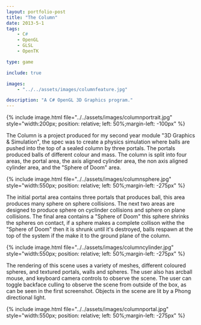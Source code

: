 ```yaml
---
layout: portfolio-post
title: "The Column"
date: 2013-5-1
tags: 
    - C#
    - OpenGL
    - GLSL
    - OpenTK

type: game

include: true

images:
    - "../../assets/images/columnfeature.jpg"

description: "A C# OpenGL 3D Graphics program."
---
```


{% include image.html file="../../assets/images/columnportrait.jpg" style="width:200px; position: relative; left: 50%;margin-left: -100px" %} 

The Column is a project produced for my second year module "3D Graphics & Simulation", the spec was to create a physics simulation where balls are pushed into the top of a sealed column by three portals. The portals produced balls of different colour and mass. The column is split into four areas, the portal area, the axis aligned cylinder area, the non axis aligned cylinder area, and the "Sphere of Doom" area.

{% include image.html file="../../assets/images/columnsphere.jpg" style="width:550px; position: relative; left: 50%;margin-left: -275px" %} 

The initial portal area contains three portals that produces ball, this area produces many sphere on sphere collisions. The next two areas are designed to produce sphere on cyclinder collisions and sphere on plane collisions. The final area contains a "Sphere of Doom" this sphere shrinks the spheres on contact, if a sphere makes a complete collison withe the "Sphere of Doom" then it is shrunk until it's destroyed, balls respawn at the top of the system if the make it to the ground plane of the column.

{% include image.html file="../../assets/images/columncylinder.jpg" style="width:550px; position: relative; left: 50%;margin-left: -275px" %} 

The rendering of this scene uses a variety of meshes, different coloured spheres, and textured portals, walls and spheres. The user also has arcball mouse, and keyboard camera controls to observe the scene. The user can toggle backface culling to observe the scene from outside of the box, as can be seen in the first screenshot. Objects in the scene are lit by a Phong directional light.

{% include image.html file="../../assets/images/columnportal.jpg" style="width:550px; position: relative; left: 50%;margin-left: -275px" %} 
